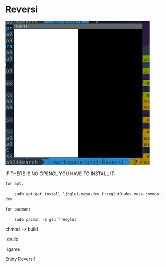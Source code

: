# Reversi

![](demo.gif)

IF THERE IS NO OPENGL YOU HAVE TO INSTALL IT:
    
    for apt:
    
        sudo apt-get install libglu1-mesa-dev freeglut3-dev mesa-common-dev

    for pacman:

        sudo pacman -S glu freeglut

chmod +x build

./build

./game

Enjoy Reversi!


